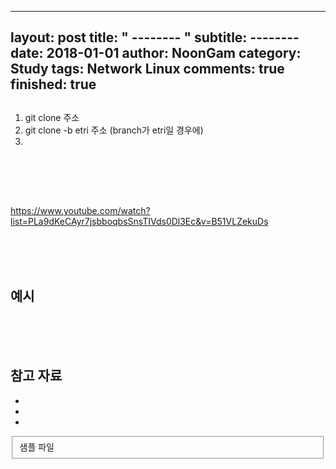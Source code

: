   ---
layout: post
title: " -------- "
subtitle: <span class="evidence"> -------- </span>
date: 2018-01-01
author: NoonGam
category: Study
tags: Network Linux
comments: true
finished: true
---



##

1. git clone 주소
2. git clone -b etri 주소   (branch가 etri일 경우에)
3.







<br><br><br>

##

https://www.youtube.com/watch?list=PLa9dKeCAyr7jsbboqbsSnsTIVds0Dl3Ec&v=B51VLZekuDs





<br><br><br>

## 예시







<br><br><br>

## 참고 자료
*
*
*
<fieldset id="gpg-fieldset">
 샘플 파일
</fieldset>
